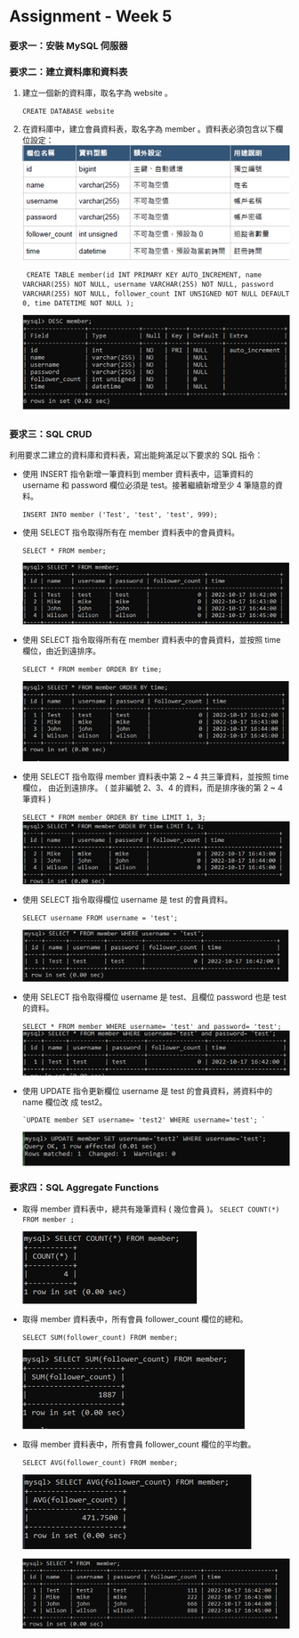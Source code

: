 # Assignment - Week 5

### 要求⼀：安裝 MySQL 伺服器

### 要求⼆：建立資料庫和資料表

1. 建立⼀個新的資料庫，取名字為 website 。

   `CREATE DATABASE website`

2. 在資料庫中，建立會員資料表，取名字為 member 。資料表必須包含以下欄位設定：
   ![table](memberTable.png)

   ` CREATE TABLE member(id INT PRIMARY KEY AUTO_INCREMENT, name VARCHAR(255) NOT NULL, username VARCHAR(255) NOT NULL, password VARCHAR(255) NOT NULL, follower_count INT UNSIGNED NOT NULL DEFAULT 0, time DATETIME NOT NULL );`

   ![desc](./desc.png)

### 要求三：SQL CRUD

利⽤要求⼆建立的資料庫和資料表，寫出能夠滿⾜以下要求的 SQL 指令：

- 使⽤ INSERT 指令新增⼀筆資料到 member 資料表中，這筆資料的 username 和 password 欄位必須是 test。接著繼續新增⾄少 4 筆隨意的資料。

  `INSERT INTO member ('Test', 'test', 'test', 999);`

- 使⽤ SELECT 指令取得所有在 member 資料表中的會員資料。

  `SELECT * FROM member;`

  ![desc](./members.png)

- 使⽤ SELECT 指令取得所有在 member 資料表中的會員資料，並按照 time 欄位，由近到遠排序。

  `SELECT * FROM member ORDER BY time;`

  ![desc](./time.png)

- 使⽤ SELECT 指令取得 member 資料表中第 2 ~ 4 共三筆資料，並按照 time 欄位，
  由近到遠排序。 ( 並非編號 2、3、4 的資料，⽽是排序後的第 2 ~ 4 筆資料 )

  `SELECT * FROM member ORDER BY time LIMIT 1, 3; `
  ![desc](./select2-4.png)

* 使⽤ SELECT 指令取得欄位 username 是 test 的會員資料。

  `SELECT username FROM username = 'test';`

  ![desc](./userTest.png)

* 使⽤ SELECT 指令取得欄位 username 是 test、且欄位 password 也是 test 的資料。

  `SELECT * FROM member WHERE username= 'test' and password= 'test'; `
  ![desc](./testAndtest.png)

* 使⽤ UPDATE 指令更新欄位 username 是 test 的會員資料，將資料中的 name 欄位改
  成 test2。

      `UPDATE member SET username= 'test2' WHERE username='test'; `

  ![desc](./updateName.png)

### 要求四：SQL Aggregate Functions

- 取得 member 資料表中，總共有幾筆資料 ( 幾位會員 )。
  `SELECT COUNT(*) FROM member ;`

  ![desc](./count.png)

- 取得 member 資料表中，所有會員 follower_count 欄位的總和。

  `SELECT SUM(follower_count) FROM member; `

  ![desc](./sum.png)

- 取得 member 資料表中，所有會員 follower_count 欄位的平均數。

  `SELECT AVG(follower_count) FROM member;`

  ![desc](./avg.png)

  ![desc](./end.png)
